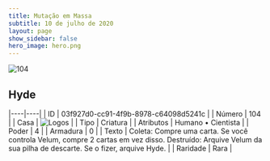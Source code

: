 ```yaml
---
title: Mutação em Massa
subtitle: 10 de julho de 2020
layout: page
show_sidebar: false
hero_image: hero.png
---
```


![104](https://cdn.keyforgegame.com/media/card_front/pt/479_104_W4CR5J97364C_pt.png)

## Hyde

|----|----|
| ID | 03f927d0-cc91-4f9b-8978-c64098d5241c |
| Número | 104 |
| Casa | ![Logos](https://archonarcana.com/images/thumb/c/ce/Logos.png/22px-Logos.png "Logos") |
| Tipo | Criatura |
| Atributos | Humano • Cientista |
| Poder | 4 |
| Armadura | 0 |
| Texto | Coleta: Compre uma carta. Se você controla Velum, compre 2 cartas em vez disso.  Destruído: Arquive Velum da sua pilha de descarte. Se o fizer, arquive Hyde. |
| Raridade | Rara |
